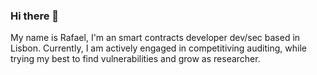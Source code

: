 ### Hi there 👋
My name is Rafael, I'm an smart contracts developer dev/sec based in Lisbon. Currently, I am actively engaged in competitiving auditing, while trying my best to find vulnerabilities and grow as researcher. 
